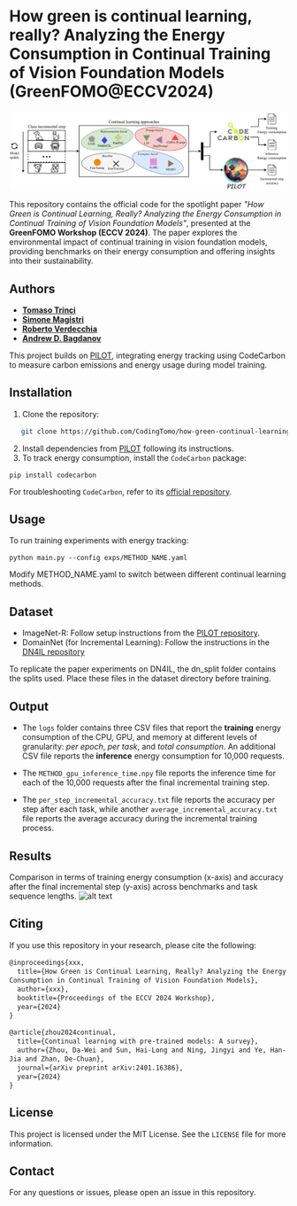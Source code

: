 # How green is continual learning, really? Analyzing the Energy Consumption in Continual Training of Vision Foundation Models (GreenFOMO@ECCV2024)

![alt text](https://github.com/CodingTomo/how-green-continual-learning/blob/main/src/methodology.png?raw=true)

This repository contains the official code for the spotlight paper *"How Green is Continual Learning, Really? Analyzing the Energy Consumption in Continual Training of Vision Foundation Models"*, presented at the **GreenFOMO Workshop (ECCV 2024)**. The paper explores the environmental impact of continual training in vision foundation models, providing benchmarks on their energy consumption and offering insights into their sustainability. 



## Authors
 - [**Tomaso Trinci**](https://scholar.google.com/citations?user=kfN-d6IAAAAJ&hl=it)
 - [**Simone Magistri**](https://scholar.google.com/citations?hl=it&user=fAS993EAAAAJ&view_op=list_works&sortby=pubdate)
 - [**Roberto Verdecchia**](https://scholar.google.it/citations?user=pvO-0xwAAAAJ&hl=en)
 - [**Andrew D. Bagdanov**](https://scholar.google.com/citations?user=_Fk4YUcAAAAJ&hl=en)


This project builds on [PILOT](https://github.com/sun-hailong/LAMDA-PILOT), integrating energy tracking using CodeCarbon to measure carbon emissions and energy usage during model training.

## Installation
1. Clone the repository:
```bash
   git clone https://github.com/CodingTomo/how-green-continual-learning.git
```
2. Install dependencies from [PILOT](https://github.com/sun-hailong/LAMDA-PILOT) following its instructions.
3. To track energy consumption, install the ```CodeCarbon``` package:
```
pip install codecarbon
```
For troubleshooting ```CodeCarbon```, refer to its [official repository](https://github.com/mlco2/codecarbon).


## Usage
To run training experiments with energy tracking:
```
python main.py --config exps/METHOD_NAME.yaml
```
Modify METHOD_NAME.yaml to switch between different continual learning methods.

## Dataset
- ImageNet-R: Follow setup instructions from the [PILOT repository](https://github.com/sun-hailong/LAMDA-PILOT).
- DomainNet (for Incremental Learning): Follow the instructions in the [DN4IL repository](https://github.com/NeurAI-Lab/DN4IL-dataset)

To replicate the paper experiments on DN4IL, the dn_split folder contains the splits used. Place these files in the dataset directory before training.

## Output
- The `logs` folder contains three CSV files that report the **training** energy consumption of the CPU, GPU, and memory at different levels of granularity: *per epoch*, *per task*, and *total consumption*. An additional CSV file reports the **inference** energy consumption for 10,000 requests.

- The `METHOD_gpu_inference_time.npy` file reports the inference time for each of the 10,000 requests after the final incremental training step.

- The `per_step_incremental_accuracy.txt` file reports the accuracy per step after each task, while another `average_incremental_accuracy.txt` file reports the average accuracy during the incremental training process.


## Results
Comparison in terms of training energy consumption (x-axis) and accuracy after the final incremental step (y-axis) across benchmarks and task sequence lengths.
![alt text](https://github.com/CodingTomo/how-green-continual-learning/blob/main/src/train_energy_vs_accuracy_all.jpeg)

## Citing
If you use this repository in your research, please cite the following:
```
@inproceedings{xxx,
  title={How Green is Continual Learning, Really? Analyzing the Energy Consumption in Continual Training of Vision Foundation Models},
  author={xxx},
  booktitle={Proceedings of the ECCV 2024 Workshop},
  year={2024}
}
```

```
@article{zhou2024continual,
  title={Continual learning with pre-trained models: A survey},
  author={Zhou, Da-Wei and Sun, Hai-Long and Ning, Jingyi and Ye, Han-Jia and Zhan, De-Chuan},
  journal={arXiv preprint arXiv:2401.16386},
  year={2024}
}
```

## License

This project is licensed under the MIT License. See the `LICENSE` file for more information.

## Contact
For any questions or issues, please open an issue in this repository.
